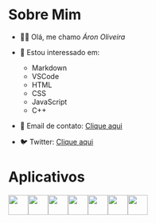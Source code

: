 # Sobre Mim
* 👋🏼 Olá, me chamo *Áron Oliveira*

* 🔎 Estou interessado em:
  * Markdown
  * VSCode
  * HTML
  * CSS
  * JavaScript
  * C++

* 📧 Email de contato: [Clique aqui](mailto:aronvdeolivera@gmail.com)
* 🐦 Twitter: [Clique aqui](https://twitter.com/Oliveiraa_pr?t=jF4SsBmEsks-T13ZUN3_-w&s=08)

# Aplicativos
<img src="https://grafxflow.co.uk/storage/app/uploads/public/5ad/e5b/d9b/thumb_891_266_0_0_0_auto.png" width="40" height = "40"/><img src="https://cdn.icon-icons.com/icons2/2107/PNG/512/file_type_vscode_icon_130084.png" width="40" height="40"/><img src="https://cdn.jsdelivr.net/gh/devicons/devicon/icons/html5/html5-original-wordmark.svg" width="40" height="40" /><img src="https://upload.wikimedia.org/wikipedia/commons/thumb/9/99/Unofficial_JavaScript_logo_2.svg/480px-Unofficial_JavaScript_logo_2.svg.png" width="40" height="40" /><img src="https://i.pinimg.com/736x/2f/9c/11/2f9c11f9e55efbf1791f12c06d60729b.jpg" width="40" height="40" /><img src="https://cdn.jsdelivr.net/gh/devicons/devicon/icons/html5/html5-original-wordmark.svg" width="40" height="40" /><img src="https://cdn.jsdelivr.net/gh/devicons/devicon/icons/css3/css3-original-wordmark.svg" width="40" height="40" />

